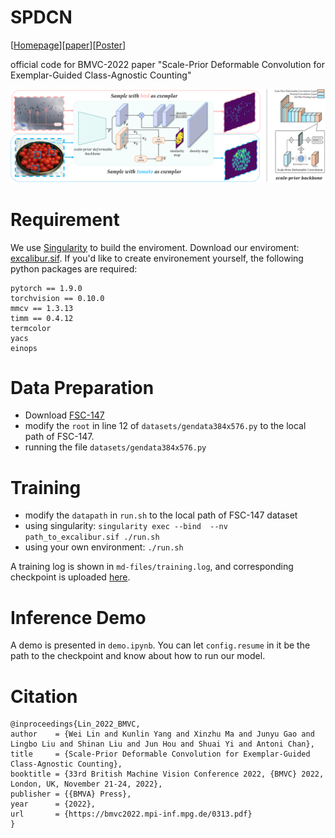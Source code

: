 # SPDCN

[[Homepage](https://bmvc2022.mpi-inf.mpg.de/313/)][[paper](https://bmvc2022.mpi-inf.mpg.de/0313.pdf)][[Poster](https://bmvc2022.mpi-inf.mpg.de/0313_poster.pdf)]

official code for BMVC-2022 paper "Scale-Prior Deformable Convolution for Exemplar-Guided Class-Agnostic Counting"

![pipline](md-files/pipline.png)

# Requirement

We use [Singularity](https://docs.sylabs.io/guides/3.3/user-guide/index.html) to build the enviroment. Download our enviroment: [excalibur.sif](https://portland-my.sharepoint.com/:u:/g/personal/wlin38-c_my_cityu_edu_hk/ESJUgH4yrsxPoZlOEfA9dCYBweBOif4vKVsBgRNqJH6E8Q?e=lWuBJH).
If you'd like to create environement yourself, the following python packages are required:
```
pytorch == 1.9.0
torchvision == 0.10.0
mmcv == 1.3.13
timm == 0.4.12
termcolor
yacs
einops
```

# Data Preparation

- Download [FSC-147](https://github.com/cvlab-stonybrook/LearningToCountEverything)
- modify the `root` in line 12 of `datasets/gendata384x576.py` to the local path of FSC-147.
- running the file `datasets/gendata384x576.py`

# Training

- modify the `datapath` in `run.sh` to the local path of FSC-147 dataset
- using singularity: `singularity exec --bind  --nv path_to_excalibur.sif ./run.sh`
- using your own environment: `./run.sh`

A training log is shown in `md-files/training.log`, and corresponding checkpoint is uploaded [here](https://portland-my.sharepoint.com/:u:/g/personal/wlin38-c_my_cityu_edu_hk/EeooOdsveWJDi5i6BRZOzREB3i_HXWip5jjQmolJU518tA?e=4cHwKl).

# Inference Demo

A demo is presented in `demo.ipynb`. You can let `config.resume` in it be the path to the checkpoint and know about how to run our model.

# Citation

```
@inproceedings{Lin_2022_BMVC,
author    = {Wei Lin and Kunlin Yang and Xinzhu Ma and Junyu Gao and Lingbo Liu and Shinan Liu and Jun Hou and Shuai Yi and Antoni Chan},
title     = {Scale-Prior Deformable Convolution for Exemplar-Guided Class-Agnostic Counting},
booktitle = {33rd British Machine Vision Conference 2022, {BMVC} 2022, London, UK, November 21-24, 2022},
publisher = {{BMVA} Press},
year      = {2022},
url       = {https://bmvc2022.mpi-inf.mpg.de/0313.pdf}
}
```


